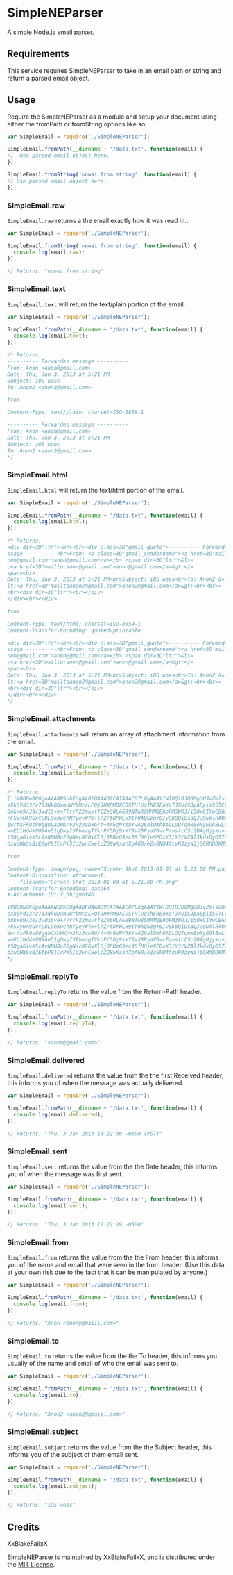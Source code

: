 SimpleNEParser
=============

A simple Node.js email parser.


Requirements
------------

This service requires SimpleNEParser to take in an email path or string and return a parsed email object. 

Usage
-----
Require the SimpleNEParser as a module and setup your document using either the fromPath or fromString options like so:

```javascript
var SimpleEmail = require('./SimpleNEParser');

SimpleEmail.fromPath(__dirname + '/data.txt', function(email) {
//  Use parsed email object here.
});

SimpleEmail.fromString('nowai from string', function(email) {
// Use parsed email object here.
});
```

### SimpleEmail.raw

`SimpleEmail.raw` returns a the email exactly how it was read in.:

```javascript
var SimpleEmail = require('./SimpleNEParser');

SimpleEmail.fromString('nowai from string', function(email) {
  console.log(email.raw);
});

// Returns: "nowai from string"
```

### SimpleEmail.text

`SimpleEmail.text` will return the text/plain portion of the email.

```javascript
var SimpleEmail = require('./SimpleNEParser');

SimpleEmail.fromPath(__dirname + '/data.txt', function(email) {
  console.log(email.text);
});

/* Returns: 
---------- Forwarded message ----------
From: Anon <anon@gmail.com>
Date: Thu, Jan 3, 2013 at 5:21 PM
Subject: iOS woes
To: Anon2 <anon2@gmail.com>

from 

Content-Type: text/plain; charset=ISO-8859-1

---------- Forwarded message ----------
From: Anon <anon@gmail.com>
Date: Thu, Jan 3, 2013 at 5:21 PM
Subject: iOS woes
To: Anon2 <anon2@gmail.com>
*/
```


### SimpleEmail.html

`SimpleEmail.html` will return the text/html portion of the email.

```javascript
var SimpleEmail = require('./SimpleNEParser');

SimpleEmail.fromPath(__dirname + '/data.txt', function(email) {
  console.log(email.html);
});

/* Returns: 
<div dir=3D"ltr"><br><br><div class=3D"gmail_quote">---------- Forwarded me=
ssage ----------<br>From: <b class=3D"gmail_sendername"><a href=3D"mailto:a=
non@gmail.com">anon@gmail.com</a></b> <span dir=3D"ltr">&lt=
;<a href=3D"mailto:anon@gmail.com">anon@gmail.com</a>&gt;</=
span><br>
Date: Thu, Jan 3, 2013 at 5:21 PM<br>Subject: iOS woes<br>To: Anon2 &=
lt;<a href=3D"mailtoanon2@gmail.com">anon2@gmail.com</a>&gt;<br><br>=
<br><div dir=3D"ltr"><br></div>
</div><br></div>

from 

Content-Type: text/html; charset=ISO-8859-1
Content-Transfer-Encoding: quoted-printable

<div dir=3D"ltr"><br><br><div class=3D"gmail_quote">---------- Forwarded me=
ssage ----------<br>From: <b class=3D"gmail_sendername"><a href=3D"mailto:a=
non@gmail.com">anon@gmail.com</a></b> <span dir=3D"ltr">&lt=
;<a href=3D"mailto:anon@gmail.com">anon@gmail.com</a>&gt;</=
span><br>
Date: Thu, Jan 3, 2013 at 5:21 PM<br>Subject: iOS woes<br>To: Anon2 &=
lt;<a href=3D"mailtoanon2@gmail.com">anon2@gmail.com</a>&gt;<br><br>=
<br><div dir=3D"ltr"><br></div>
</div><br></div>
*/
```

### SimpleEmail.attachments

`SimpleEmail.attachments` will return an array of attachment information from the email.

```javascript
var SimpleEmail = require('./SimpleNEParser');

SimpleEmail.fromPath(__dirname + '/data.txt', function(email) {
  console.log(email.attachments);
});

/* Returns: 
['iVBORw0KGgoAAAANSUhEUgAABFQAAAG9CAIAAAC07LXqAAAYIWlDQ1BJQ0MgUHJvZmlsZQAAWAmt
eXk8Vd33/z733Nk8DxmuWYbMczLPQjJHXPM8XEOSTHlUqIhEREoKoTJXUiSJpAEpiiSSTCVJ8dt6
6nk+n9/39/3vd16ve+77rrP22muvtfZZe60LAG89NTw8GMMMQEhoFM3WRJ/i5OxCIYwCBGAAHeAA
/FSvyHA9GxtL8L9eXwchN7yeyW7K+l/Z/t8PWLx9Ir0AQGzgY0/vSK8QiOsBQJu9wmlRAOA25Ynu
iwrfxFkQs9OgghCXbWK/v3HzJvb8G/f+4rGzNYA8YwAQ6alUmh8ADLOQTonx8oNyGOkBwLOGegeE
wmEUiHd4+VO9AeD1gDwyISFhmzgTYknP/5Dj9x+YSvX8RyaV6vcP/nstcCSc2DAgMjyYuv/Xj/+f
t5DgaGivX5cAvNNHBu22gN+c0G6xXlSj3RBzQ3zc38fM8je9PDxK3/Y3/VZAlJkdxOyQ57l/tKn9
bzwdHWSvBzEfpP8ICrPY5Id2wnCHelpZQ8wKsahXpAG0/eZcGNU4fzvH3zyW3j6GRhDDKMI40cJs...']

from 

Content-Type: image/png; name="Screen Shot 2013-01-03 at 5.21.00 PM.png"
Content-Disposition: attachment; 
	filename="Screen Shot 2013-01-03 at 5.21.00 PM.png"
Content-Transfer-Encoding: base64
X-Attachment-Id: f_hbigmhf40

iVBORw0KGgoAAAANSUhEUgAABFQAAAG9CAIAAAC07LXqAAAYIWlDQ1BJQ0MgUHJvZmlsZQAAWAmt
eXk8Vd33/z733Nk8DxmuWYbMczLPQjJHXPM8XEOSTHlUqIhEREoKoTJXUiSJpAEpiiSSTCVJ8dt6
6nk+n9/39/3vd16ve+77rrP22muvtfZZe60LAG89NTw8GMMMQEhoFM3WRJ/i5OxCIYwCBGAAHeAA
/FSvyHA9GxtL8L9eXwchN7yeyW7K+l/Z/t8PWLx9Ir0AQGzgY0/vSK8QiOsBQJu9wmlRAOA25Ynu
iwrfxFkQs9OgghCXbWK/v3HzJvb8G/f+4rGzNYA8YwAQ6alUmh8ADLOQTonx8oNyGOkBwLOGegeE
wmEUiHd4+VO9AeD1gDwyISFhmzgTYknP/5Dj9x+YSvX8RyaV6vcP/nstcCSc2DAgMjyYuv/Xj/+f
t5DgaGivX5cAvNNHBu22gN+c0G6xXlSj3RBzQ3zc38fM8je9PDxK3/Y3/VZAlJkdxOyQ57l/tKn9
bzwdHWSvBzEfpP8ICrPY5Id2wnCHelpZQ8wKsahXpAG0/eZcGNU4fzvH3zyW3j6GRhDDKMI40cJs...
*/
```

### SimpleEmail.replyTo

`SimpleEmail.replyTo` returns the value from the Return-Path header.

```javascript
var SimpleEmail = require('./SimpleNEParser');

SimpleEmail.fromPath(__dirname + '/data.txt', function(email) {
  console.log(email.replyTo);
});

// Returns: "<anon@gmail.com>"
```

### SimpleEmail.delivered

`SimpleEmail.delivered` returns the value from the the first Received header, this informs you
of when the message was actually delivered.

```javascript
var SimpleEmail = require('./SimpleNEParser');

SimpleEmail.fromPath(__dirname + '/data.txt', function(email) {
  console.log(email.delivered);
});

// Returns: "Thu, 3 Jan 2013 14:22:30 -0800 (PST)"
```

### SimpleEmail.sent

`SimpleEmail.sent` returns the value from the the Date header, this informs you
of when the message was first sent.

```javascript
var SimpleEmail = require('./SimpleNEParser');

SimpleEmail.fromPath(__dirname + '/data.txt', function(email) {
  console.log(email.sent);
});

// Returns: "Thu, 3 Jan 2013 17:22:29 -0500"
```

### SimpleEmail.from

`SimpleEmail.from` returns the value from the the From header, this informs you
of the name and email that were seen in the from header. (Use this data at your own risk due to the fact that
it can be manipulated by anyone.)

```javascript
var SimpleEmail = require('./SimpleNEParser');

SimpleEmail.fromPath(__dirname + '/data.txt', function(email) {
  console.log(email.from);
});

// Returns: "Anon <anon@gmaiil.com>"
```

### SimpleEmail.to

`SimpleEmail.to` returns the value from the the To header, this informs you
usually of the name and email of who the email was sent to.

```javascript
var SimpleEmail = require('./SimpleNEParser');

SimpleEmail.fromPath(__dirname + '/data.txt', function(email) {
  console.log(email.to);
});

// Returns: "Anon2 <anon2@gmaiil.com>"
```

### SimpleEmail.subject

`SimpleEmail.subject` returns the value from the the Subject header, this informs you 
of the subject of them email sent.

```javascript
var SimpleEmail = require('./SimpleNEParser');

SimpleEmail.fromPath(__dirname + '/data.txt', function(email) {
  console.log(email.subject);
});

// Returns: "iOS woes"
```


Credits
-------

XxBlakeFailxX

SimpleNEParser is maintained by XxBlakeFailxX, and
is distributed under the [MIT License](/LICENSE.md).
